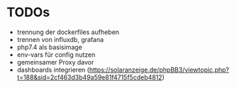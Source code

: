 # TODOs

- trennung der dockerfiles aufheben
- trennen von influxdb, grafana
- php7.4 als basisimage
- env-vars für config nutzen
- gemeinsamer Proxy davor
- dashboards integrieren (https://solaranzeige.de/phpBB3/viewtopic.php?t=188&sid=2cf463d3b49a59e81f4715f5cdeb4812)


